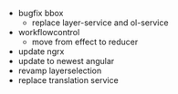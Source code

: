 - bugfix bbox
  - replace layer-service and ol-service
- workflowcontrol
  - move from effect to reducer
- update ngrx
- update to newest angular
- revamp layerselection
- replace translation service